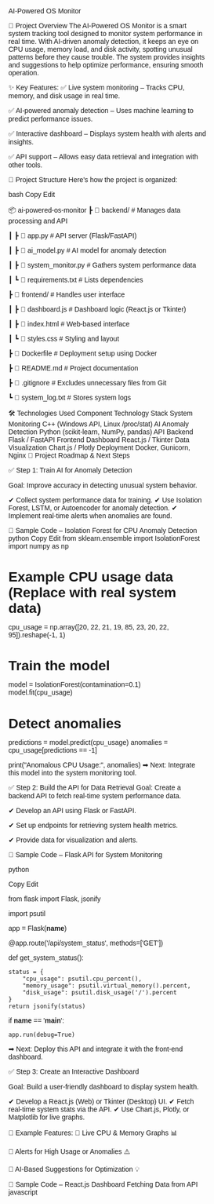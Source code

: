 AI-Powered OS Monitor

📌 Project Overview
The AI-Powered OS Monitor is a smart system tracking tool designed to monitor system performance in real time. With AI-driven anomaly detection, it keeps an eye on CPU usage, memory load, and disk activity, spotting unusual patterns before they cause trouble. The system provides insights and suggestions to help optimize performance, ensuring smooth operation.

✨ Key Features:
✅ Live system monitoring – Tracks CPU, memory, and disk usage in real time.

✅ AI-powered anomaly detection – Uses machine learning to predict performance issues.

✅ Interactive dashboard – Displays system health with alerts and insights.

✅ API support – Allows easy data retrieval and integration with other tools.

📂 Project Structure
Here's how the project is organized:

bash
Copy
Edit
























📦 ai-powered-os-monitor
 ┣ 📂 backend/          # Manages data processing and API
 
 ┃ ┣ 📜 app.py         # API server (Flask/FastAPI)
 
 ┃ ┣ 📜 ai_model.py    # AI model for anomaly detection
 
 ┃ ┣ 📜 system_monitor.py # Gathers system performance data
 
 ┃ ┗ 📜 requirements.txt # Lists dependencies
 
 ┣ 📂 frontend/         # Handles user interface
 
 ┃ ┣ 📜 dashboard.js    # Dashboard logic (React.js or Tkinter)
 
 ┃ ┣ 📜 index.html      # Web-based interface
 
 ┃ ┗ 📜 styles.css      # Styling and layout
 
 ┣ 📜 Dockerfile        # Deployment setup using Docker
 
 
 
 
 
 ┣ 📜 README.md         # Project documentation  
 
 ┣ 📜 .gitignore        # Excludes unnecessary files from Git  
 
 ┗ 📜 system_log.txt    # Stores system logs 





 
🛠️ Technologies Used
Component	Technology Stack
System Monitoring	C++ (Windows API, Linux /proc/stat)
AI Anomaly Detection	Python (scikit-learn, NumPy, pandas)
API Backend	Flask / FastAPI
Frontend Dashboard	React.js / Tkinter
Data Visualization	Chart.js / Plotly
Deployment	Docker, Gunicorn, Nginx
🚀 Project Roadmap & Next Steps

✅ Step 1: Train AI for Anomaly Detection

Goal: Improve accuracy in detecting unusual system behavior.

✔ Collect system performance data for training.
✔ Use Isolation Forest, LSTM, or Autoencoder for anomaly detection.
✔ Implement real-time alerts when anomalies are found.

📌 Sample Code – Isolation Forest for CPU Anomaly Detection
python
Copy
Edit
from sklearn.ensemble import IsolationForest
import numpy as np

# Example CPU usage data (Replace with real system data)
cpu_usage = np.array([20, 22, 21, 19, 85, 23, 20, 22, 95]).reshape(-1, 1)

# Train the model
model = IsolationForest(contamination=0.1)
model.fit(cpu_usage)

# Detect anomalies
predictions = model.predict(cpu_usage)
anomalies = cpu_usage[predictions == -1]

print("Anomalous CPU Usage:", anomalies)
➡ Next: Integrate this model into the system monitoring tool.

✅ Step 2: Build the API for Data Retrieval
Goal: Create a backend API to fetch real-time system performance data.

✔ Develop an API using Flask or FastAPI.

✔ Set up endpoints for retrieving system health metrics.

✔ Provide data for visualization and alerts.

📌 Sample Code – Flask API for System Monitoring



python

Copy
Edit


from flask import Flask, jsonify

import psutil

app = Flask(__name__)

@app.route('/api/system_status', methods=['GET'])

def get_system_status():

    status = {
        "cpu_usage": psutil.cpu_percent(),
        "memory_usage": psutil.virtual_memory().percent,
        "disk_usage": psutil.disk_usage('/').percent
    }
    return jsonify(status)

if __name__ == '__main__':

    app.run(debug=True)
➡ Next: Deploy this API and integrate it with the front-end dashboard.


✅ Step 3: Create an Interactive Dashboard

Goal: Build a user-friendly dashboard to display system health.

✔ Develop a React.js (Web) or Tkinter (Desktop) UI.
✔ Fetch real-time system stats via the API.
✔ Use Chart.js, Plotly, or Matplotlib for live graphs.

📌 Example Features:
🔹 Live CPU & Memory Graphs 📊

🔹 Alerts for High Usage or Anomalies ⚠️

🔹 AI-Based Suggestions for Optimization 💡

📌 Sample Code – React.js Dashboard Fetching Data from API
javascript



<!DOCTYPE html>
<html lang="en">
<head>
    <meta charset="UTF-8">
    <meta name="viewport" content="width=device-width, initial-scale=1.0">
    <title>Live System Monitor</title>
    <style>
        /* Basic Styles */
        * {
            box-sizing: border-box;
            margin: 0;
            padding: 0;
            font-family: "Arial", sans-serif;
        }

        body {
            display: flex;
            justify-content: center;
            align-items: center;
            height: 100vh;
            background: linear-gradient(to right, #f5f7fa, #c3cfe2);
        }

        /* Main Container */
        .container {
            width: 80%;
            max-width: 600px;
            background: white;
            padding: 30px;
            border-radius: 12px;
            box-shadow: 5px 5px 15px rgba(0, 0, 0, 0.2);
            text-align: center;
        }

        h2 {
            font-size: 26px;
            margin-bottom: 20px;
            font-weight: bold;
            color: #333;
        }

        /* Card Grid */
        .grid {
            display: grid;
            grid-template-columns: 1fr;
            gap: 20px;
        }

        .card {
            background: white;
            padding: 20px;
            border-radius: 10px;
            box-shadow: 3px 3px 10px rgba(0, 0, 0, 0.1);
            position: relative;
        }

        .card h3 {
            font-size: 18px;
            margin-bottom: 10px;
            color: #555;
        }

        /* Progress Bar Styling */
        .progress-container {
            width: 100%;
            background: #eee;
            height: 25px;
            border-radius: 12px;
            overflow: hidden;
            position: relative;
        }

        .progress-bar {
            height: 100%;
            text-align: center;
            font-size: 14px;
            font-weight: bold;
            color: white;
            line-height: 25px;
            border-radius: 12px;
            transition: width 1s ease-in-out;
        }

        .cpu .progress-bar { background: #ff6b6b; }
        .memory .progress-bar { background: #4d91ff; }
        .disk .progress-bar { background: #28c76f; }
    </style>
</head>
<body>

    <div class="container">
        <h2>🔍 Live System Monitor</h2>
        <p>Keep track of your system's performance in real-time.</p>

        <div class="grid">
            <div class="card cpu">
                <h3>💻 CPU Usage</h3>
                <div class="progress-container">
                    <div class="progress-bar" id="cpuBar">0%</div>
                </div>
            </div>

            <div class="card memory">
                <h3>🧠 Memory Usage</h3>
                <div class="progress-container">
                    <div class="progress-bar" id="memoryBar">0%</div>
                </div>
            </div>

            <div class="card disk">
                <h3>💾 Disk Usage</h3>
                <div class="progress-container">
                    <div class="progress-bar" id="diskBar">0%</div>
                </div>
            </div>
        </div>
    </div>

    <script>
        // Function to update the system usage dynamically
        function updateUsage() {
            const cpuUsage = Math.floor(Math.random() * 100);
            const memoryUsage = Math.floor(Math.random() * 100);
            const diskUsage = Math.floor(Math.random() * 100);

            updateBar("cpuBar", cpuUsage);
            updateBar("memoryBar", memoryUsage);
            updateBar("diskBar", diskUsage);
        }

        // Function to smoothly update a progress bar
        function updateBar(id, value) {
            const bar = document.getElementById(id);
            bar.style.width = value + "%";
            bar.textContent = value + "%";
        }

        // Update every 3 seconds
        setInterval(updateUsage, 3000);
        updateUsage(); // Initial call to set values
    </script>

</body>
</html>


export default SystemMonitor;
➡ Next: Deploy the dashboard locally or on a cloud platform.

✅ Step 4: Deployment & Testing
Goal: Make the project fully operational and accessible.

✔ Dockerize the application for easy deployment.
✔ Deploy the backend API using Gunicorn + Nginx.
✔ Host the frontend on Vercel, Netlify, or as a local Electron app.
✔ Run tests to check API responses, UI functionality, and AI accuracy.

📌 Example: Running Flask API in Production
sh
Copy
Edit
gunicorn --bind 0.0.0.0:5000 app:app
✅ Step 5: Documentation & Final Touches
Goal: Ensure the project is well-documented and ready for public use.

✔ Update README.md with setup instructions and screenshots.
✔ Write API documentation using Swagger or Postman.
✔ Add unit tests for AI and system monitoring components.

📌 Example: Unit Test for API Endpoint (Using pytest)
python
Copy
Edit
import pytest
from app import app

@pytest.fixture
def client():
    with app.test_client() as client:
        yield client

def test_system_status(client):
    response = client.get('/api/system_status')
    assert response.status_code == 200
    assert "cpu_usage" in response.json
➡ Next: Push the final changes to GitHub.

🎯 Final Checklist Before Submission










✔ System monitoring is fully functional 🔄

✔ AI detects anomalies and sends alerts 🛑

✔ Dashboard provides real-time system insights 📊

✔ API serves system data efficiently 🔗

✔ Deployment works on local and cloud environments ☁️

✔ Documentation is clear and user-friendly 📖

